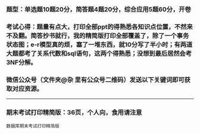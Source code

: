 ### 题型：单选题10题20分，简答题4题20分，综合应用5题60分，开卷
### 考试心得：题量有点大，打印全部ppt的得熟悉各知识点位置，不然来不及翻。简答抄书就行，我的精简版打印全部覆盖了，除了一个事务状态图；e-r模型真的烦，塞了一堆东西，就10分写了半小时；有两道大题都考了关系代数和sql语句，这两个得熟悉；没想到最后居然会考3NF分解。
### 微信公众号（文件夹@杂 里有公众号二维码）发送以下关键词即可获取对应资源。
***
### 期末考试打印精简版：36页，个人向，食用请注意
    数据库期末考试打印精简版